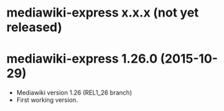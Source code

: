 # mediawiki-express x.x.x (not yet released)

# mediawiki-express 1.26.0 (2015-10-29)
* Mediawiki version 1.26 (REL1_26 branch)
* First working version.
